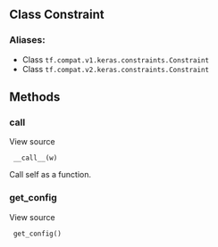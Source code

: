## Class Constraint
### Aliases:
- Class `tf.compat.v1.keras.constraints.Constraint`
- Class `tf.compat.v2.keras.constraints.Constraint`
## Methods
### __call__
View source

```
 __call__(w)
```
Call self as a function.
### get_config
View source

```
 get_config()
```
